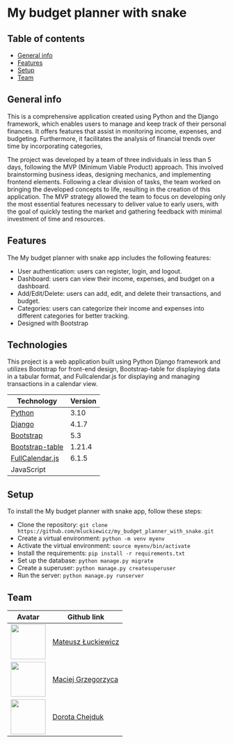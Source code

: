 # My budget planner with snake

## Table of contents
* [General info](#general-info)
* [Features](#features)
* [Setup](#setup)
* [Team](#team)


## General info
This is a comprehensive application created using Python and the Django framework, which enables users to manage and keep track of their personal finances. It offers features that assist in monitoring income, expenses, and budgeting. Furthermore, it facilitates the analysis of financial trends over time by incorporating categories, 

The project was developed by a team of three individuals in less than 5 days, following the MVP (Minimum Viable Product) approach. This involved brainstorming business ideas, designing mechanics, and implementing frontend elements. Following a clear division of tasks, the team worked on bringing the developed concepts to life, resulting in the creation of this application. The MVP strategy allowed the team to focus on developing only the most essential features necessary to deliver value to early users, with the goal of quickly testing the market and gathering feedback with minimal investment of time and resources.

## Features
The My budget planner with snake app includes the following features:
* User authentication: users can register, login, and logout.
* Dashboard: users can view their income, expenses, and budget on a dashboard.
* Add/Edit/Delete: users can add, edit, and delete their transactions, and budget.
* Categories: users can categorize their income and expenses into different categories for better tracking.
* Designed with Bootstrap

## Technologies
This project is a web application built using Python Django framework and utilizes Bootstrap for front-end design, Bootstrap-table for displaying data in a tabular format, and Fullcalendar.js for displaying and managing transactions in a calendar view.

| Technology           | Version |
|----------------------|---------|
| [Python](https://www.python.org/)                 | 3.10    |
| [Django](https://www.djangoproject.com/)          | 4.1.7   |
| [Bootstrap](http://getbootstrap.com/)             | 5.3     |
| [Bootstrap-table](https://bootstrap-table.com/)   | 1.21.4  |
| [FullCalendar.js](https://fullcalendar.io/)       | 6.1.5   |
| JavaScript                                        |         |


## Setup
To install the My budget planner with snake app, follow these steps:

* Clone the repository: `git clone https://github.com/mluckiewicz/my_budget_planner_with_snake.git`
* Create a virtual environment: `python -m venv myenv`
* Activate the virtual environment: `source myenv/bin/activate`
* Install the requirements: `pip install -r requirements.txt`
* Set up the database: `python manage.py migrate`
* Create a superuser: `python manage.py createsuperuser`
* Run the server: `python manage.py runserver`

## Team

| Avatar | Github link
| ---- | -------- 
| <img src="https://avatars.githubusercontent.com/u/79279778?v=4" width="80" height="80" /> | [Mateusz Łuckiewicz](https://github.com/mluckiewicz)
| <img src="https://avatars.githubusercontent.com/u/109985055?v=4" width="80" height="80" /> | [Maciej Grzegorzyca](https://github.com/maciejgrzegorzyca)
| <img src="https://avatars.githubusercontent.com/u/116113251?v=4" width="80" height="80" /> | [Dorota Chejduk](https://github.com/DorotaChejduk)
